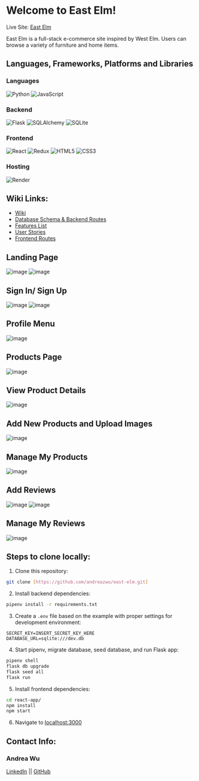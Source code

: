 # Welcome to East Elm!

Live Site: [East Elm](https://east-elm.onrender.com/)

East Elm is a full-stack e-commerce site inspired by West Elm. Users can browse a variety of furniture and home items.

## Languages, Frameworks, Platforms and Libraries

### Languages
![Python](https://img.shields.io/badge/python-3670A0?style=for-the-badge&logo=python&logoColor=ffdd54) ![JavaScript](https://img.shields.io/badge/javascript-%23323330.svg?style=for-the-badge&logo=javascript&logoColor=%23F7DF1E)

### Backend
![Flask](https://img.shields.io/badge/flask-%23000.svg?style=for-the-badge&logo=flask&logoColor=white) ![SQLAlchemy](https://img.shields.io/badge/SQLAlchemy-100000?style=for-the-badge&logo=sql&logoColor=BA1212&labelColor=AD0000&color=A90000) ![SQLite](https://img.shields.io/badge/sqlite-%2307405e.svg?style=for-the-badge&logo=sqlite&logoColor=white)

### Frontend
![React](https://img.shields.io/badge/react-%2320232a.svg?style=for-the-badge&logo=react&logoColor=%2361DAFB) ![Redux](https://img.shields.io/badge/redux-%23593d88.svg?style=for-the-badge&logo=redux&logoColor=white) ![HTML5](https://img.shields.io/badge/html5-%23E34F26.svg?style=for-the-badge&logo=html5&logoColor=white) ![CSS3](https://img.shields.io/badge/css3-%231572B6.svg?style=for-the-badge&logo=css3&logoColor=white)

### Hosting
![Render](https://img.shields.io/badge/Render-12100E?style=for-the-badge&logo=Render)

## Wiki Links:
* [Wiki](https://github.com/andreazwu/east-elm/wiki)
* [Database Schema & Backend Routes](https://github.com/andreazwu/east-elm/wiki/Database-Schema-&-Backend-Routes)
* [Features List](https://github.com/andreazwu/east-elm/wiki/MVP-Features)
* [User Stories](https://github.com/andreazwu/east-elm/wiki/User-Stories)
* [Frontend Routes](https://github.com/andreazwu/east-elm/wiki/Frontend-Routes)

## Landing Page
![image](https://user-images.githubusercontent.com/17817050/211336649-e2d42a61-dff4-4912-8fa7-c394679acb0f.png)
![image](https://user-images.githubusercontent.com/17817050/211336815-9a26ee20-4e58-4bc6-a05e-441ac2809a53.png)

## Sign In/ Sign Up
![image](https://user-images.githubusercontent.com/17817050/211336941-2e680213-0462-4ab4-ae6c-31998454ad83.png)
![image](https://user-images.githubusercontent.com/17817050/211337003-a73041a6-6d5e-4a5d-92d4-469bfcd33a9e.png)


## Profile Menu
![image](https://user-images.githubusercontent.com/17817050/211337056-b12fbbb1-0ce9-4aba-9410-5d3300e666f8.png)


## Products Page
![image](https://user-images.githubusercontent.com/17817050/211337180-37836aeb-9450-4a9a-aa1d-e323c8701b7e.png)


## View Product Details
![image](https://user-images.githubusercontent.com/17817050/211337493-11ec8761-0cf0-45e3-878b-a0781c91d476.png)


## Add New Products and Upload Images
![image](https://user-images.githubusercontent.com/17817050/211337661-d68f2679-1fce-4381-8c9b-4bd1e4c67f28.png)


## Manage My Products
![image](https://user-images.githubusercontent.com/17817050/211337846-a3c08bce-67f6-49f8-bbaa-04a7f1a644cc.png)


## Add Reviews
![image](https://user-images.githubusercontent.com/17817050/211338836-753399c0-0445-43da-86fe-9bbbfaadfda8.png)
![image](https://user-images.githubusercontent.com/17817050/211338880-de91dae7-7940-4695-b4d4-7c8076fc9e4d.png)


## Manage My Reviews
![image](https://user-images.githubusercontent.com/17817050/211338652-74d09e5a-eb5b-4b4f-af43-42dcb09014d6.png)


## Steps to clone locally:
1. Clone this repository:
```bash
git clone [https://github.com/andreazwu/east-elm.git]
```

2. Install backend dependencies:

```bash
pipenv install -r requirements.txt
```

3. Create a `.env` file based on the example with proper settings for development environment:
```
SECRET_KEY=INSERT_SECRET_KEY_HERE
DATABASE_URL=sqlite:///dev.db
```

4. Start pipenv, migrate database, seed database, and run Flask app:

```bash
pipenv shell
flask db upgrade
flask seed all
flask run
```

5. Install frontend dependencies:

```bash
cd react-app/
npm install
npm start
```

6. Navigate to [localhost:3000](http://localhost:3000)



## Contact Info:

### Andrea Wu

[LinkedIn](https://www.linkedin.com/in/andreazwu/) || [GitHub](https://github.com/andreazwu)

